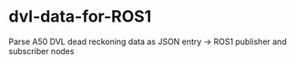 # dvl-data-for-ROS1
Parse A50 DVL dead reckoning data as JSON entry -> ROS1 publisher and subscriber nodes
